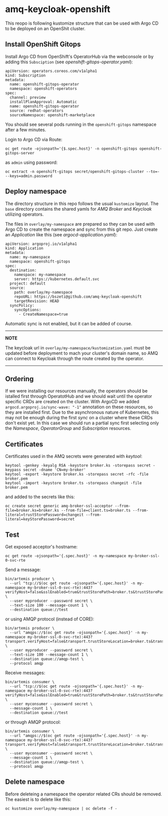 # amq-keycloak-openshift

This reopo is following kustomize structure that can be used with Argo CD to be deployed on an OpenShit cluster.

## Install OpenShift Gitops

Install Argo CD from OpenShift's OperatorHub via the webconsole or by adding this `Subsciption` (see _openshift-gitops-operator.yaml_):

```
apiVersion: operators.coreos.com/v1alpha1
kind: Subscription
metadata:
  name: openshift-gitops-operator
  namespace: openshift-operators
spec:
  channel: preview
  installPlanApproval: Automatic
  name: openshift-gitops-operator
  source: redhat-operators
  sourceNamespace: openshift-marketplace
```

You should see several pods running in the `openshift-gitops` namespace after a few minutes.

Login to Argo CD via Route:

```
oc get route -ojsonpath='{$.spec.host}' -n openshift-gitops openshift-gitops-server
```

as `admin` using password:

```
oc extract -n openshift-gitops secret/openshift-gitops-cluster --to=- --keys=admin.password
```

## Deploy namespace

The directory structure in this repo follows the usual `kustomize` layout. The `base` directory contains the shared yamls for _AMQ Broker_ and _Keycloak_ utilizing operators. 

The files in `overlay/my-namespace` are prepared so they can be used with Argo CD to create the namespace and sync from this git repo. Just create an _Application_ like this (see _argocd-application.yaml_):

```
apiVersion: argoproj.io/v1alpha1
kind: Application
metadata:
  name: my-namespace
  namespace: openshift-gitops
spec:
  destination:
    namespace: my-namespace
    server: https://kubernetes.default.svc
  project: default
  source:
    path: overlay/my-namespace
    repoURL: https://bszeti@github.com/amq-keycloak-openshift
    targetRevision: HEAD
  syncPolicy:
    syncOptions:
      - CreateNamespace=true
```

Automatic sync is not enabled, but it can be added of course.

---
**NOTE**

The keycloak url in `overlay/my-namespace/kustomization.yaml` must be updated before deployment to mach your cluster's domain name, so AMQ can connect to Keycloak through the route created by the operator.

---

## Ordering

If we were installing our resources manually, the operators should be istalled first through OperatotHub and we should wait until the operator specific CRDs are created on the cluster. With ArgoCD we added `argocd.argoproj.io/sync-wave: "-1"` annotation on these resources, so they are installed first. Due to the asynchronous nature of Kubernetes, this may not be enough during the first _sync_ on a cluster where these CRDs don't exist yet. In this case we should run a partial sync first selecting only the _Namespace_, _OperatorGroup_ and _Subscription_ resources.

## Certificates

Certificates used in the AMQ secrets were generated with _keytool_:

```
keytool -genkey -keyalg RSA -keystore broker.ks -storepass secret -keypass secret -dname 'CN=my-broker'
keytool -export -keystore broker.ks -storepass secret -rfc -file broker.pem
keytool -import -keystore broker.ts -storepass changeit -file broker.pem
```

and added to the secrets like this:

```
oc create secret generic amq-broker-ssl-acceptor --from-file=broker.ks=broker.ks --from-file=client.ts=broker.ts --from-literal=trustStorePassword=changeit --from-literal=keyStorePassword=secret
```

## Test

Get exposed acceptor's hostname:

 `oc get route -ojsonpath='{.spec.host}' -n my-namespace my-broker-ssl-0-svc-rte`

Send a message:

```
bin/artemis producer \
  --url "tcp://$(oc get route -ojsonpath='{.spec.host}' -n my-namespace my-broker-ssl-0-svc-rte):443?verifyHost=false&sslEnabled=true&trustStorePath=broker.ts&trustStorePassword=changeit" \
  --user myproducer --password secret \
  --text-size 100 --message-count 1 \
  --destination queue://test
```

or using AMQP protocol (instead of CORE):

```
bin/artemis producer \
  --url "amqps://$(oc get route -ojsonpath='{.spec.host}' -n my-namespace my-broker-ssl-0-svc-rte):443?transport.verifyHost=false&transport.trustStoreLocation=broker.ts&transport.trustStorePassword=changeit" \
  --user myproducer --password secret \
  --text-size 100 --message-count 1 \
  --destination queue://amqp-test \
  --protocol amqp
```

Receive messages:

```
bin/artemis consumer \
  --url "tcp://$(oc get route -ojsonpath='{.spec.host}' -n my-namespace my-broker-ssl-0-svc-rte):443?verifyHost=false&sslEnabled=true&trustStorePath=broker.ts&trustStorePassword=changeit" \
  --user myconsumer --password secret \
  --message-count 1 \
  --destination queue://test
```

or through AMQP protocol:

```
bin/artemis consumer \
  --url "amqps://$(oc get route -ojsonpath='{.spec.host}' -n my-namespace my-broker-ssl-0-svc-rte):443?transport.verifyHost=false&transport.trustStoreLocation=broker.ts&transport.trustStorePassword=changeit" \
  --user myconsumer --password secret \
  --message-count 1 \
  --destination queue://amqp-test \
  --protocol amqp
```

## Delete namespace

Before deleteing a namespace the operator related CRs should be removed. The easiest is to delete like this:

```
oc kustomize overlay/my-namespace | oc delete -f -
```